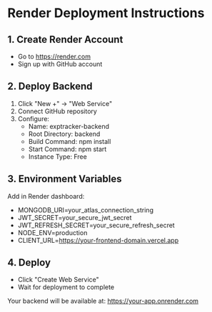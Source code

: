 # Render Deployment Instructions

## 1. Create Render Account
- Go to https://render.com
- Sign up with GitHub account

## 2. Deploy Backend
1. Click "New +" → "Web Service"
2. Connect GitHub repository
3. Configure:
   - Name: exptracker-backend
   - Root Directory: backend
   - Build Command: npm install
   - Start Command: npm start
   - Instance Type: Free

## 3. Environment Variables
Add in Render dashboard:
- MONGODB_URI=your_atlas_connection_string
- JWT_SECRET=your_secure_jwt_secret
- JWT_REFRESH_SECRET=your_secure_refresh_secret
- NODE_ENV=production
- CLIENT_URL=https://your-frontend-domain.vercel.app

## 4. Deploy
- Click "Create Web Service"
- Wait for deployment to complete

Your backend will be available at: https://your-app.onrender.com